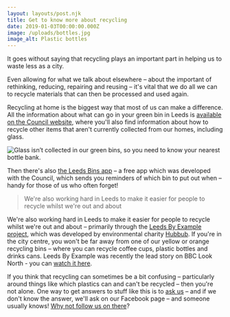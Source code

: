 ```yaml
---
layout: layouts/post.njk
title: Get to know more about recycling
date: 2019-01-03T00:00:00.000Z
image: /uploads/bottles.jpg
image_alt: Plastic bottles
---
```

It goes without saying that recycling plays an important part in helping us to waste less as a city.

Even allowing for what we talk about elsewhere – about the important of rethinking, reducing, repairing and reusing – it's vital that we do all we can to recycle materials that can then be processed and used again.

Recycling at home is the biggest way that most of us can make a difference. All the information about what can go in your green bin in Leeds is [available on the Council website](https://www.leeds.gov.uk/residents/bins-and-recycling/your-bins), where you'll also find information about how to recycle other items that aren't currently collected from our homes, including glass.

![](/uploads/bottle-bank.jpg "Glass isn’t collected in our green bins, so you need to know  your nearest bottle bank.")

Then there's also [the Leeds Bins app](https://odileeds.org/products/bin-app/) – a free app which was developed with the Council, which sends you reminders of which bin to put out when – handy for those of us who often forget!

> We're also working hard in Leeds to make it easier for people to recycle whilst we're out and about

We're also working hard in Leeds to make it easier for people to recycle whilst we're out and about – primarily through the [Leeds By Example project](/posts/leeds-by-example/), which was developed by environmental charity [Hubbub](https://www.hubbub.org.uk/leeds-by-example). If you're in the city centre, you won't be far away from one of our yellow or orange recycling bins – where you can recycle coffee cups, plastic bottles and drinks cans.  Leeds By Example was recently the lead story on BBC Look North - you can [watch it here](https://www.zerowasteleeds.org.uk/posts/zero-waste-leeds-on-bbc-look-north/).  

If you think that recycling can sometimes be a bit confusing – particularly around things like which plastics can and can't be recycled – then you're not alone. One way to get answers to stuff like this is to [ask us](https://www.facebook.com/zerowasteleeds/) – and if we don't know the answer, we'll ask on our Facebook page – and someone usually knows!  [Why not follow us on there](https://www.facebook.com/zerowasteleeds/)?
